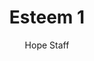 ---
image: /assets/img/kl/kl_esteem_1.png
title: Esteem 1
number: 1
categories:
  - Meditations
  - Life
  - Esteem
author: Hope Staff
notes: Esteem 1
embed: >-
  <iframe style="border-radius:12px" src="https://open.spotify.com/embed/episode/6g60zh9is0WZirurTyMCYK?utm_source=generator" width="100%" height="352" frameBorder="0" allowfullscreen="" allow="autoplay; clipboard-write; encrypted-media; fullscreen; picture-in-picture" loading="lazy"></iframe>
transcript: >-
  SOME LINES OF TEXT START HERE
---